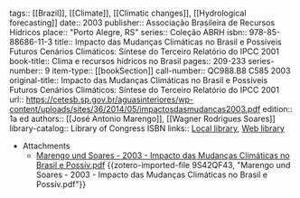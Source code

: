 tags:: [[Brazil]], [[Climate]], [[Climatic changes]], [[Hydrological forecasting]]
date:: 2003
publisher:: Associação Brasileira de Recursos Hídricos
place:: "Porto Alegre, RS"
series:: Coleção ABRH
isbn:: 978-85-88686-11-3
title:: Impacto das Mudanças Climáticas no Brasil e Possíveis Futuros Cenários Climáticos: Síntese do Terceiro Relatório do IPCC 2001
book-title:: Clima e recursos hídricos no Brasil
pages:: 209-233
series-number:: 9
item-type:: [[bookSection]]
call-number:: QC988.B8 C585 2003
original-title:: Impacto das Mudanças Climáticas no Brasil e Possíveis Futuros Cenários Climáticos: Síntese do Terceiro Relatório do IPCC 2001
url:: https://cetesb.sp.gov.br/aguasinteriores/wp-content/uploads/sites/36/2014/05/impactosdasmudancas2003.pdf
edition:: 1a ed
authors:: [[José Antonio Marengo]], [[Wagner Rodrigues Soares]]
library-catalog:: Library of Congress ISBN
links:: [Local library](zotero://select/library/items/XD9W33X8), [Web library](https://www.zotero.org/users/46463/items/XD9W33X8)

- Attachments
	- [Marengo und Soares - 2003 - Impacto das Mudanças Climáticas no Brasil e Possív.pdf](zotero://select/library/items/9S42QF43) {{zotero-imported-file 9S42QF43, "Marengo und Soares - 2003 - Impacto das Mudanças Climáticas no Brasil e Possív.pdf"}}
